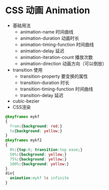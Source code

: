 # CSS 动画 Animation

- 基础用法
  - animation-name  时间曲线
  - animation-duration 动画时长
  - animation-timing-function 时间曲线
  - animation-delay 延迟
  - animation-iteration-count  播放次数
  - animation-direction 动画方向（可以倒放）
- transition 使用
  - transition-property  要变换的属性
  - transition-duration 时长
  - transition-timing-function 时间曲线
  - transition-delay 延迟
- cubic-bezier
- CSS渲染





```css
@keyframes mykf
{
  from:{background: red;}
  to{background: yellow;}
}
@keyframes mykf2
{
  0%:{top:0; transition:top ease;}
  50%:{background: yellow;}
  75%:{background: yellow;}
  100%:{background: yellow;}
}
div{
  animation:mykf 5s infinite
}
```